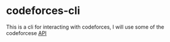 # codeforces-cli
This is a cli for interacting with codeforces, I will use some of the codeforcese [API](https://codeforces.com/apiHelp)

